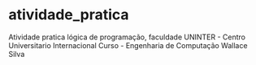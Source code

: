 # atividade_pratica
Atividade pratica lógica de programação, faculdade UNINTER - Centro Universitario Internacional 
Curso -  Engenharia de Computação
Wallace Silva

